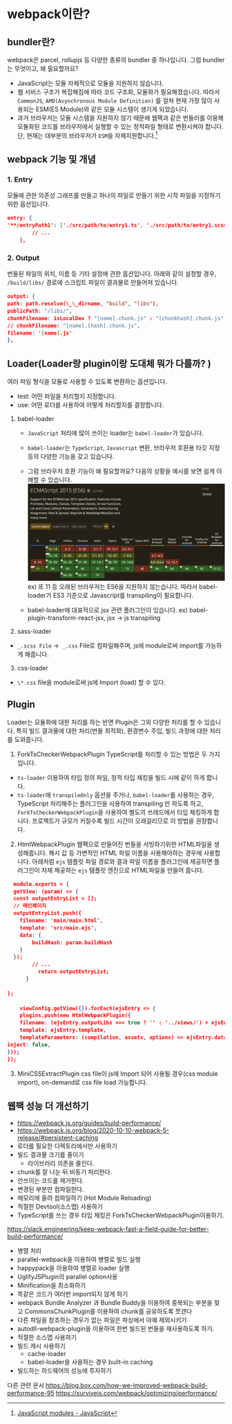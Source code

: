 # webpack이란?

## bundler란?

webpack은 parcel, rollupjs 등 다양한 종류의 bundler 중 하나입니다. 그럼 bundler는 무엇이고, 왜 필요할까요?

- JavaScript는 모듈 자체적으로 모듈을 지원하지 않습니다.
- 웹 서비스 구조가 복잡해짐에 따라 코드 구조화, 모듈화가 필요해졌습니다. 따라서 `CommonJS`, `AMD(Asynchronous Module Definition)` 를 걸쳐 현재 가장 많이 사용되는 ESM(ES Module)와 같은 모듈 시스템이 생기게 되었습니다.
- 과거 브라우저는 모듈 시스템을 지원하지 않기 때문에 웹팩과 같은 번들러를 이용해 모듈화된 코드를 브라우저에서 실행할 수 있는 정적파일 형태로 변환시켜야 합니다. 단, 현재는 대부분의 브라우저가 `ESM`을 자체지원합니다.[^1]

## webpack 기능 및 개념

### 1. Entry

모듈에 관한 의존성 그래프를 만들고 하나의 파일로 만들기 위한 시작 파일을 지정하기 위한 옵션입니다.

```json
entry: {
'**/entryPath1': ['./src/path/to/entry1.ts', './src/path/to/entry1.scss'], // 에디터
    	// ...
    },
```

### 2. Output

번들된 파일의 위치, 이름 등 기타 설정에 관한 옵션입니다. 아래와 같이 설정할 경우, `/build/libs/` 경로에 스크립트 파일이 결과물로 만들어져 있습니다.

```json
output: {
path: path.resolve(\_\_dirname, "build", "libs"),
publicPath: "/libs/",
chunkFilename: isLocalDev ? "[name].chunk.js" : "[chunkhash].chunk.js",
// chunkFilename: "[name].[hash].chunk.js",
filename: '[name].js'
},
```

## Loader(Loader랑 plugin이랑 도대체 뭐가 다를까? )

여러 파일 형식을 모듈로 사용할 수 있도록 변환하는 옵션입니다.

- test: 어떤 파일을 처리할지 지정합니다.
- use: 어떤 로더를 사용하여 어떻게 처리할지를 결정합니다.

1.  babel-loader

    - `JavaScript` 처리에 많이 쓰이는 loader는 `babel-loader`가 있습니다.
    - `babel-loader`는 `TypeScript`, `Javascript` 변환, 브라우저 호환용 타깃 지정 등의 다양한 기능을 갖고 있습니다.
    - 그럼 브라우저 호환 기능이 왜 필요할까요? 다음의 상황을 예시를 보면 쉽게 이해할 수 있습니다.
      ![caniuse](../../../attachments/2021-10-14-21-36-54.png)
      ex) IE 11 등 오래된 브라우저는 ES6을 지원하지 않는습니다. 따라서 babel-loader가 ES3 기준으로 Javascript를 transpiling이 필요합니다.

    - babel-loader에 대표적으로 jsx 관련 플러그인이 있습니다.
      ex) babel-plugin-transform-react-jsx, jsx → js transpiling

2.  sass-loader

- `_.scss File` →  `_.css` File로 컴파일해주며, js에 module로써 import를 가능하게 해줍니다.

3. css-loader

- `\*.css` file을 module로써 js에 Import (load) 할 수 있다.

## Plugin

Loader는 모듈화에 대한 처리를 하는 반면 Plugin은 그외 다양한 처리를 할 수 있습니다. 특히 빌드 결과물에 대한 처리(번들 최적화), 환경변수 주입, 빌드 과정에 대한 처리를 도와줍니다.

1. ForkTsCheckerWebpackPlugin
   TypeScript를 처리할 수 있는 방법은 두 가지 입니다.

- `ts-loader` 이용하여 타입 정의 파일, 정적 타입 체킹을 빌드 시에 같이 하게 합니다.
- `ts-loader`에 `transpileOnly` 옵션을 주거나, `babel-loader`를 사용하는 경우, TypeScript 처리해주는 플러그인을 사용하여 transpiling 만 하도록 하고, `ForkTsCheckerWebpackPlugin`을 사용하여 별도의 쓰레드에서 타입 체킹하게 합니다. 프로젝트가 규모가 커질수록 빌드 시간이 오래걸리므로 이 방법을 권장합니다.

2. HtmlWebpackPlugin
   웹팩으로 만들어진 번들을 서빙하기위한 HTML파일을 생성해줍니다. 해시 값 등 가변적인 HTML 파일 이름을 사용해야하는 경우에 사용합니다. 아래처럼 `ejs` 템플릿 파일 경로와 결과 파일 이름을 플러그인에 제공하면 플러그인이 자체 제공하는 `ejs` 템플릿 엔진으로 HTML파일을 만들어 줍니다.

```json
  module.exports = {
  getView: (param) => {
  const outputEntryList = [];
  // 메인페이지
  outputEntryList.push({
    filename: 'main/main.html',
    template: 'src/main.ejs',
    data: {
        buildHash: param.buildHash
    }
  });
        // ...
          return outputEntryList;
      }

};

    viewConfig.getView({}).forEach(ejsEntry => {
    plugins.push(new HtmlWebpackPlugin({
    filename: (ejsEntry.outputLibs === true ? '' : '../views/') + ejsEntry.filename,
    template: ejsEntry.template,
    templateParameters: (compilation, assets, options) => ejsEntry.data != null ? ejsEntry.data : {},
inject: false,
}));
});
```

3. MiniCSSExtractPlugin
   css file이 js에 Import 되어 사용될 경우(css module import), on-demand로 css file load 가능합니다.

## 웹팩 성능 더 개선하기

- https://webpack.js.org/guides/build-performance/
- https://webpack.js.org/blog/2020-10-10-webpack-5-release/#persistent-caching
- 로더를 필요한 디렉토리에서만 사용하기
- 빌드 결과물 크기를 줄이기
  - 라이브러리 의존을 줄인다.
- chunk를 잘 나눈 뒤 비동기 처리한다.
- 안쓰이는 코드를 제거한다.
- 변경된 부분만 컴파일한다.
- 메모리에 올려 컴파일하기 (Hot Module Reloading)
- 적절한 Devtool(소스맵) 사용하기
- TypeScript를 쓰는 경우 타입 체킹은 ForkTsCheckerWebpackPlugin이용하기.

https://slack.engineering/keep-webpack-fast-a-field-guide-for-better-build-performance/

- 병렬 처리
- parallel-webpack을 이용하여 병렬로 빌드 실행
- happypack을 이용하여 병렬로 loader 실행
- UglifyJSPlugin의 parallel option사용
- Minification을 최소화하기
- 똑같은 코드가 여러번 import되지 않게 하기
- webpack Bundle Analyzer 과 Bundle Buddy을 이용하여 중복되는 부분을 찾고 CommonsChunkPlugin를 이용하여 chunk를 공유하도록 쪼갠다
- 다른 파일을 참조하는 경우가 없는 파일은 파싱에서 아예 제외시키기
- autodll-webpack-plugin을 이용하여 한번 빌드된 번들을 재사용하도록 하기.
- 적절한 소스맵 사용하기
- 빌드 캐시 사용하기
  - cache-loader
  - babel-loader을 사용하는 경우 built-in caching
- 빌드하는 하드웨어의 성능에 투자하기

다른 관련 문서
https://blog.box.com/how-we-improved-webpack-build-performance-95
https://survivejs.com/webpack/optimizing/performance/

[^1]: [JavaScript modules - JavaScript](https://developer.mozilla.org/ko/docs/Web/JavaScript/Guide/Modules)
